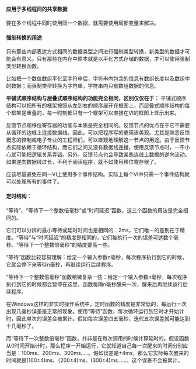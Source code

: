 #### 应用于多线程间的共享数据

要在多个线程中同时使用同一个数据，就需要使用局部变量来解决。

#### 强制转换的用途

只有那些内部表达方式相同的数据类型之间进行强制类型转换，新类型的数据才可能会有意义。只有那些在内存中原本就是以平化方式存储的数据，才可以使用强制类型转换函数。

比如把一个数值数组平化至字符串后，字符串内包含的信息有数组长度以及数组中的数据；而强制类型转换为字符串，字符串内只有数组数据的信息。

**平铺式顺序结构与层叠式顺序结构的功能完全相同，区别仅仅在于：** 平铺式顺序结构可以把所有的框架按照从左到右的顺序展开在框图上，而层叠式顺序结构的每个框架是重叠的，每一时刻都只有一个框架可以直接在VI的框图上显示出来。

反馈节点和移位寄存器的功能与本质是完全相同的。反馈节点的优点在于它不需要从循环的边框上连接数据线。因此，可以把程序写的更简洁美观。尤其是熟悉反馈概念的控制或电子专业的工程师们，可以直观地理解这一节点的用途。由于反馈节点实际依赖于循环结构，而它们之间又没有数据线连接，使用反馈节点时，一不小心就可能把逻辑关系弄错。另外，反馈节点也会导致某些连线上数据的逆向流动。如果逆向数据线过长，不利于阅读程序，就不如使用移位寄存器了。

应该尽量避免在同一VI上使用多个事件结构。实际上每个VI中只需一个事件结构就可以处理所有的事件了。

#### 定时结构：
“等待”、“等待下一个整数倍毫秒”或“时间延迟”函数，这三个函数的用法是完全相同的。

它们可以分辨的最小等待或延时时间也是相同的：2ms，它们唯一的差别在于精度。“等待”与“时间延迟”的精度是相同的，它们每执行一次的误差可达数个毫秒。“等待下一个整数倍毫秒“的精度要高一些。

“等待”函数比较容易理解：给定一个输入参数n毫秒，每次程序执行到它的时候，它就会停下来等待n毫秒，再继续运行后续程序。

“等待下一个整数倍毫秒”函数稍微复杂一些：给定一个输入参数n毫秒，每次程序执行到它的时候都会暂停在这里，函数每隔n毫秒醒来一次，醒来后再继续运行后续程序。

在Windows这样的非实时操作系统中，定时函数的精度是非常低的，每运行一次出现几毫秒误差是正常的现象。使用“等待”函数，每次循环运行到它时才开始计时，因此单次的误差会被累计。假如每次误差四五毫秒，迭代五次误差就可能达到十几毫秒了。

而“等待下一次整数倍毫秒”函数，并非是在每次调用的时候计算延时的。假设函数从0时间开始计时，那么程序一开始运行，它就知道自己每一次醒来的时间分别应当是：100ms、200ms、300ms…..。假如误差是±4ms，那么它实际每次醒来的时间就是(100±4)ms、（200±4)ms、(300±4)ms……，这个误差不会被累计。

